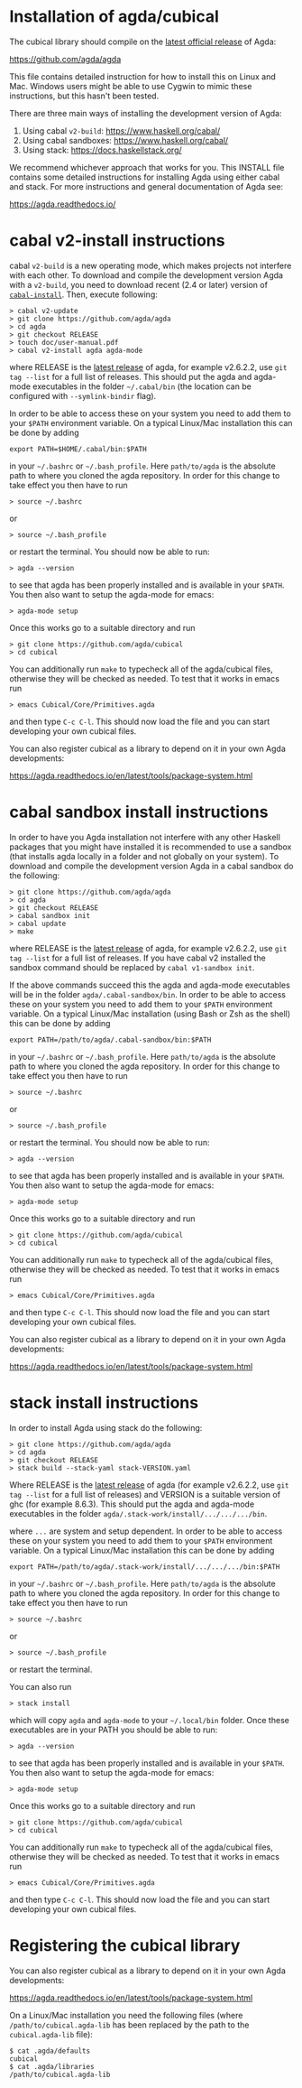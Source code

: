 Installation of agda/cubical
============================

The cubical library should compile on the [latest official release](https://wiki.portal.chalmers.se/agda/Main/Download)
of Agda:

https://github.com/agda/agda

This file contains detailed instruction for how to install this on
Linux and Mac. Windows users might be able to use Cygwin to mimic
these instructions, but this hasn't been tested.

There are three main ways of installing the development version of Agda:

1. Using cabal `v2-build`: https://www.haskell.org/cabal/
2. Using cabal sandboxes: https://www.haskell.org/cabal/
3. Using stack: https://docs.haskellstack.org/

We recommend whichever approach that works for you. This INSTALL file
contains some detailed instructions for installing Agda using either
cabal and stack. For more instructions and general documentation of
Agda see:

https://agda.readthedocs.io/

cabal v2-install instructions
=============================

cabal `v2-build` is a new operating mode, which makes projects
not interfere with each other. To download and compile the development
version Agda with a `v2-build`, you need to download recent (2.4 or later)
version of [`cabal-install`](https://www.haskell.org/cabal/download.html).
Then, execute following:

```
> cabal v2-update
> git clone https://github.com/agda/agda
> cd agda
> git checkout RELEASE
> touch doc/user-manual.pdf
> cabal v2-install agda agda-mode
```

where RELEASE  is the [latest release](https://wiki.portal.chalmers.se/agda/Main/Download) of agda, for example v2.6.2.2, use
```git tag --list``` for a full list of releases.
This should put the agda and agda-mode executables in the folder
`~/.cabal/bin` (the location can be configured with `--symlink-bindir` flag).

In order to be able to access these on your system you need to add
them to your `$PATH` environment variable. On a typical Linux/Mac
installation this can be done by adding

```
export PATH=$HOME/.cabal/bin:$PATH
```

in your `~/.bashrc` or `~/.bash_profile`. Here `path/to/agda` is the
absolute path to where you cloned the agda repository. In order for
this change to take effect you then have to run

```
> source ~/.bashrc
```

or

```
> source ~/.bash_profile
```

or restart the terminal. You should now be able to run:

```
> agda --version
```

to see that agda has been properly installed and is available in your
`$PATH`. You then also want to setup the agda-mode for emacs:

```
> agda-mode setup
```

Once this works go to a suitable directory and run

```
> git clone https://github.com/agda/cubical
> cd cubical
```

You can additionally run `make` to typecheck all of the agda/cubical files, otherwise they will be checked as needed. To test that it
works in emacs run

```
> emacs Cubical/Core/Primitives.agda
```

and then type `C-c C-l`. This should now load the file and you can
start developing your own cubical files.

You can also register cubical as a library to depend on it in your own
Agda developments:

https://agda.readthedocs.io/en/latest/tools/package-system.html


cabal sandbox install instructions
==================================

In order to have you Agda installation not interfere with any other
Haskell packages that you might have installed it is recommended to
use a sandbox (that installs agda locally in a folder and not globally
on your system). To download and compile the development version Agda
in a cabal sandbox do the following:

```
> git clone https://github.com/agda/agda
> cd agda
> git checkout RELEASE
> cabal sandbox init
> cabal update
> make
```

where RELEASE is the [latest release](https://wiki.portal.chalmers.se/agda/Main/Download) of agda, for example v2.6.2.2, use
```git tag --list``` for a full list of releases.
If you have cabal v2 installed the sandbox command should be replaced
by `cabal v1-sandbox init`.

If the above commands succeed this the agda and agda-mode executables
will be in the folder `agda/.cabal-sandbox/bin`. In order to be able
to access these on your system you need to add them to your `$PATH`
environment variable. On a typical Linux/Mac installation (using Bash
or Zsh as the shell) this can be done by adding

```
export PATH=/path/to/agda/.cabal-sandbox/bin:$PATH
```

in your `~/.bashrc` or `~/.bash_profile`. Here `path/to/agda` is the
absolute path to where you cloned the agda repository. In order for
this change to take effect you then have to run

```
> source ~/.bashrc
```

or

```
> source ~/.bash_profile
```

or restart the terminal. You should now be able to run:

```
> agda --version
```

to see that agda has been properly installed and is available in your
`$PATH`. You then also want to setup the agda-mode for emacs:

```
> agda-mode setup
```

Once this works go to a suitable directory and run

```
> git clone https://github.com/agda/cubical
> cd cubical
```

You can additionally run `make` to typecheck all of the agda/cubical files, otherwise they will be checked as needed. To test that it
works in emacs run

```
> emacs Cubical/Core/Primitives.agda
```

and then type `C-c C-l`. This should now load the file and you can
start developing your own cubical files.

You can also register cubical as a library to depend on it in your own
Agda developments:

https://agda.readthedocs.io/en/latest/tools/package-system.html


stack install instructions
==========================

In order to install Agda using stack do the following:

```
> git clone https://github.com/agda/agda
> cd agda
> git checkout RELEASE
> stack build --stack-yaml stack-VERSION.yaml
```

Where RELEASE is the [latest release](https://wiki.portal.chalmers.se/agda/Main/Download) of agda (for example v2.6.2.2, use
```git tag --list``` for a full list of releases) and
VERSION is a suitable version of ghc (for example 8.6.3). This
should put the agda and agda-mode executables in the folder
`agda/.stack-work/install/.../.../.../bin`.

where `...` are system and setup dependent. In order to be able to
access these on your system you need to add them to your `$PATH`
environment variable. On a typical Linux/Mac installation this can be
done by adding

```
export PATH=/path/to/agda/.stack-work/install/.../.../.../bin:$PATH
```

in your `~/.bashrc` or `~/.bash_profile`. Here `path/to/agda` is the
absolute path to where you cloned the agda repository. In order for
this change to take effect you then have to run

```
> source ~/.bashrc
```

or

```
> source ~/.bash_profile
```

or restart the terminal.

You can also run

```
> stack install
```

which will copy `agda` and `agda-mode` to your `~/.local/bin` folder.
Once these executables are in your PATH you should be able to run:

```
> agda --version
```

to see that agda has been properly installed and is available in your
`$PATH`. You then also want to setup the agda-mode for emacs:

```
> agda-mode setup
```

Once this works go to a suitable directory and run

```
> git clone https://github.com/agda/cubical
> cd cubical
```

You can additionally run `make` to typecheck all of the agda/cubical files, otherwise they will be checked as needed. To test that it
works in emacs run

```
> emacs Cubical/Core/Primitives.agda
```

and then type `C-c C-l`. This should now load the file and you can
start developing your own cubical files.

Registering the cubical library
===============================

You can also register cubical as a library to depend on it in your own
Agda developments:

https://agda.readthedocs.io/en/latest/tools/package-system.html

On a Linux/Mac installation you need the following files (where
`/path/to/cubical.agda-lib` has been replaced by the path to the
`cubical.agda-lib` file):

```
$ cat .agda/defaults
cubical
$ cat .agda/libraries
/path/to/cubical.agda-lib
```
